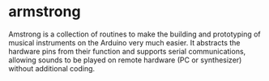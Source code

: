 armstrong
=========

Amstrong is a collection of routines to make the building and prototyping of musical instruments on the Arduino very much easier. It abstracts the hardware pins from their function and supports serial communications, allowing sounds to be played on remote hardware (PC or synthesizer) without additional coding.